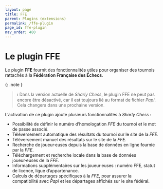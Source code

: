 ```yaml
---
layout: page
title: FFE
parent: Plugins (extensions)
permalink: /ffe-plugin
page_id: ffe-plugin
nav_order: 400
---
```


# Le plugin FFE

Le plugin **FFE** fournit des fonctionnalités utiles pour organiser des tournois rattachés à la **Fédération Française des Échecs**.

{: .note }
> :information_source: Dans la version actuelle de _Sharly Chess_, le plugin FFE ne peut pas encore être désactivé, car il est toujours lié au format de fichier _Papi_. Cela changera dans une prochaine version.

L’activation de ce plugin ajoute plusieurs fonctionnalités à _Sharly Chess_ :

- Possibilité de définir le numéro d’homologation _FFE_ du tournoi et le mot de passe associé.
- Téléversement automatique des résultats du tournoi sur le site de la _FFE_.
- Téléversement manuel des résultats sur le site de la _FFE_.
- Recherche de joueur·euses depuis la base de données en ligne fournie par la _FFE_.
- Téléchargement et recherche locale dans la base de données joueur·euses de la _FFE_.
- Informations supplémentaires sur les joueur·euses : numéro FFE, statut de licence, ligue d’appartenance.
- Calculs de départages spécifiques à la _FFE_, pour assurer la compatibilité avec _Papi_ et les départages affichés sur le site fédéral.
